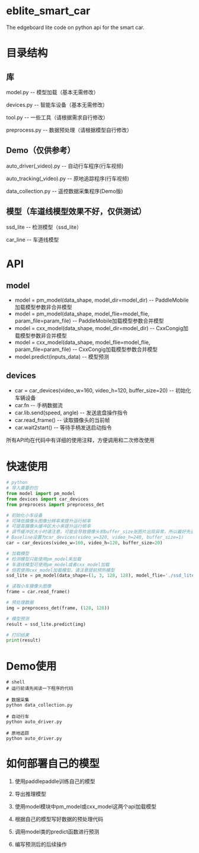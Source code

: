 # eblite_smart_car
The edgeboard lite code on python api for the smart car.

# 目录结构
## 库
model.py -- 模型加载（基本无需修改）

devices.py -- 智能车设备（基本无需修改）

tool.py -- 一些工具（请根据需求自行修改）

preprocess.py -- 数据预处理（请根据模型自行修改）
## Demo（仅供参考）
auto_driver(_video).py -- 自动行车程序(行车视频)

auto_tracking(_video).py -- 原地追踪程序(行车视频)

data_collection.py -- 遥控数据采集程序(Demo版)
## 模型（车道线模型效果不好，仅供测试）
ssd_lite -- 检测模型（ssd_lite）

car_line -- 车道线模型

# API
## model
* model = pm_model(data_shape, model_dir=model_dir) -- PaddleMobile加载模型参数非合并模型
* model = pm_model(data_shape, model_flie=model_flie, param_file=param_file) -- PaddleMobile加载模型参数合并模型
* model = cxx_model(data_shape, model_dir=model_dir) -- CxxCongig加载模型参数非合并模型
* model = cxx_model(data_shape, model_flie=model_flie, param_file=param_file) -- CxxCongig加载模型参数合并模型
* model.predict(inputs_data) -- 模型预测

## devices
* car = car_devices(video_w=160, video_h=120, buffer_size=20) -- 初始化车辆设备
* car.fn -- 手柄数据流
* car.lib.send(speed, angle) -- 发送底盘操作指令
* car.read_frame() -- 读取摄像头的当前帧
* car.wait2start() -- 等待手柄发送启动指令

所有API均在代码中有详细的使用注释，方便调用和二次修改使用

# 快速使用
```python
# python
# 导入需要的包
from model import pm_model
from devices import car_devices
from preprocess import preprocess_det

# 初始化小车设备
# 可降低摄像头图像分辨率来提升运行帧率
# 可提高摄像头缓冲区大小来提升运行帧率
# 调节缓冲区大小时请注意，可能会导致摄像头前buffer_size张图片出现异常，所以最好先进行预热操作，将这些异常图片推出队列
# Baseline设置为car_devices(video_w=320, video_h=240, buffer_size=1)
car = car_devices(video_w=160, video_h=120, buffer_size=20)

# 加载模型
# 检测模型只能使用pm_model来加载
# 车道线模型可使用pm_model或者cxx_model加载
# 但若使用cxx_model加载模型，请注意提前预热模型
ssd_lite = pm_model(data_shape=(1, 3, 128, 128), model_flie='./ssd_lite/model', param_file='./ssd_lite/params')

# 读取小车摄像头图像
frame = car.read_frame()

# 预处理数据
img = preprocess_det(frame, (128, 128))

# 模型预测
result = ssd_lite.predict(img)

# 打印结果
print(result)
```
# Demo使用
```shell
# shell
# 运行前请先阅读一下程序的代码

# 数据采集
python data_collection.py

# 自动行车
python auto_driver.py

# 原地追踪
python auto_driver.py
```
# 如何部署自己的模型
1. 使用paddlepaddle训练自己的模型

2. 导出推理模型

3. 使用model模块中pm_model或cxx_model这两个api加载模型

4. 根据自己的模型写好数据的预处理代码

5. 调用model类的predict函数进行预测

6. 编写预测后的后续操作
